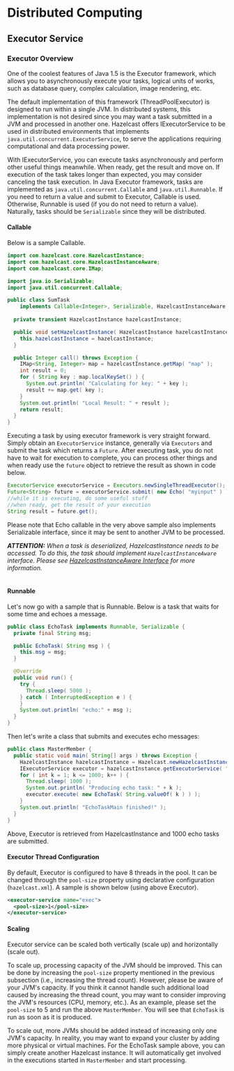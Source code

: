 
# Distributed Computing

## Executor Service

### Executor Overview

One of the coolest features of Java 1.5 is the Executor framework, which allows you to asynchronously execute your tasks, logical units of works, such as database query, complex calculation, image rendering, etc.

The default implementation of this framework (ThreadPoolExecutor) is designed to run within a single JVM. In distributed systems, this implementation is not desired since you may want a task submitted in a JVM and processed in another one. Hazelcast offers IExecutorService to be used in distributed environments that implements `java.util.concurrent.ExecutorService`, to serve the applications requiring computational and data processing power.

With IExecutorService, you can execute tasks asynchronously and perform other useful things meanwhile. When ready, get the result and move on. If execution of the task takes longer than expected, you may consider canceling the task execution. In Java Executor framework, tasks are implemented as `java.util.concurrent.Callable` and `java.util.Runnable`. If you need to return a value and submit to Executor, Callable is used. Otherwise, Runnable is used (if you do not need to return a value). Naturally, tasks should be `Serializable` since they will be distributed.

#### Callable

Below is a sample Callable.

```java
import com.hazelcast.core.HazelcastInstance;
import com.hazelcast.core.HazelcastInstanceAware;
import com.hazelcast.core.IMap;

import java.io.Serializable;
import java.util.concurrent.Callable;

public class SumTask
    implements Callable<Integer>, Serializable, HazelcastInstanceAware {
        
  private transient HazelcastInstance hazelcastInstance;

  public void setHazelcastInstance( HazelcastInstance hazelcastInstance ) {
    this.hazelcastInstance = hazelcastInstance;
  }

  public Integer call() throws Exception {
    IMap<String, Integer> map = hazelcastInstance.getMap( "map" );
    int result = 0;
    for ( String key : map.localKeySet() ) {
      System.out.println( "Calculating for key: " + key );
      result += map.get( key );
    }
    System.out.println( "Local Result: " + result );
    return result;
  }
}
```

Executing a task by using executor framework is very straight forward. Simply obtain an `ExecutorService` instance, generally via `Executors` and submit the task which returns a `Future`. After executing task, you do not have to wait for execution to complete, you can process other things and when ready use the `future` object to retrieve the result as shown in code below.

```java
ExecutorService executorService = Executors.newSingleThreadExecutor();
Future<String> future = executorService.submit( new Echo( "myinput" ) );
//while it is executing, do some useful stuff
//when ready, get the result of your execution
String result = future.get();
```

Please note that Echo callable in the very above sample also implements Serializable interface, since it may be sent to another JVM to be processed.

***ATTENTION:*** *When a task is deserialized, HazelcastInstance needs to be accessed. To do this, the task should implement `HazelcastInstanceAware` interface. Please see [HazelcastInstanceAware Interface](#hazelcastinstanceaware-interface) for more information.*
<br></br>


#### Runnable

Let's now go with a sample that is Runnable. Below is a task that waits for some time and echoes a message.

```java
public class EchoTask implements Runnable, Serializable {
  private final String msg;

  public EchoTask( String msg ) {
    this.msg = msg;
  }

  @Override
  public void run() {
    try {
      Thread.sleep( 5000 );
    } catch ( InterruptedException e ) {
    }
    System.out.println( "echo:" + msg );
  }
}
```

Then let's write a class that submits and executes echo messages:

```java
public class MasterMember {
  public static void main( String[] args ) throws Exception {
    HazelcastInstance hazelcastInstance = Hazelcast.newHazelcastInstance();
    IExecutorService executor = hazelcastInstance.getExecutorService( "exec" );
    for ( int k = 1; k <= 1000; k++ ) {
      Thread.sleep( 1000 );
      System.out.println( "Producing echo task: " + k );
      executor.execute( new EchoTask( String.valueOf( k ) ) );
    }
    System.out.println( "EchoTaskMain finished!" );
  }
}
```

Above, Executor is retrieved from HazelcastInstance and 1000 echo tasks are submitted.

#### Executor Thread Configuration

By default, Executor is configured to have 8 threads in the pool. It can be changed through the `pool-size` property using declarative configuration (`hazelcast.xml`). A sample is shown below (using above Executor).

```xml
<executor-service name="exec">
  <pool-size>1</pool-size>
</executor-service>
```

#### Scaling


Executor service can be scaled both vertically (scale up) and horizontally (scale out).


To scale up, processing capacity of the JVM should be improved. This can be done by increasing the `pool-size` property mentioned in the previous subsection (i.e., increasing the thread count). However, please be aware of your JVM's capacity. If you think it cannot handle such additional load caused by increasing the thread count, you may want to consider improving the JVM's resources (CPU, memory, etc.). As an example, please set the `pool-size` to 5 and run the above `MasterMember`. You will see that `EchoTask` is run as soon as it is produced.


To scale out, more JVMs should be added instead of increasing only one JVM's capacity. In reality, you may want to expand your cluster by adding more physical or virtual machines. For the EchoTask sample above, you can simply create another Hazelcast instance. It will automatically get involved in the executions started in `MasterMember` and start processing.
